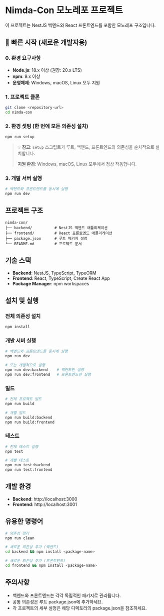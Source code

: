 # Nimda-Con 모노레포 프로젝트

이 프로젝트는 NestJS 백엔드와 React 프론트엔드를 포함한 모노레포 구조입니다.

## 🚀 빠른 시작 (새로운 개발자용)

### 0. 환경 요구사항
- **Node.js**: 18.x 이상 (권장: 20.x LTS)
- **npm**: 9.x 이상
- **운영체제**: Windows, macOS, Linux 모두 지원

### 1. 프로젝트 클론
```bash
git clone <repository-url>
cd nimda-con
```

### 2. 환경 셋팅 (한 번에 모든 의존성 설치)
```bash
npm run setup
```
> 💡 **참고**: `setup` 스크립트가 루트, 백엔드, 프론트엔드의 의존성을 순차적으로 설치합니다.
> 
> **지원 환경**: Windows, macOS, Linux 모두에서 정상 작동합니다.

### 3. 개발 서버 실행
```bash
# 백엔드와 프론트엔드를 동시에 실행
npm run dev
```

## 프로젝트 구조

```
nimda-con/
├── backend/          # NestJS 백엔드 애플리케이션
├── frontend/         # React 프론트엔드 애플리케이션
├── package.json      # 루트 패키지 설정
└── README.md         # 프로젝트 문서
```

## 기술 스택

- **Backend**: NestJS, TypeScript, TypeORM
- **Frontend**: React, TypeScript, Create React App
- **Package Manager**: npm workspaces

## 설치 및 실행

### 전체 의존성 설치
```bash
npm install
```

### 개발 서버 실행
```bash
# 백엔드와 프론트엔드를 동시에 실행
npm run dev

# 또는 개별적으로 실행
npm run dev:backend    # 백엔드만 실행
npm run dev:frontend   # 프론트엔드만 실행
```

### 빌드
```bash
# 전체 프로젝트 빌드
npm run build

# 개별 빌드
npm run build:backend
npm run build:frontend
```

### 테스트
```bash
# 전체 테스트 실행
npm test

# 개별 테스트
npm run test:backend
npm run test:frontend
```

## 개발 환경

- **Backend**: http://localhost:3000
- **Frontend**: http://localhost:3001

## 유용한 명령어

```bash
# 의존성 정리
npm run clean

# 새로운 의존성 추가 (백엔드)
cd backend && npm install <package-name>

# 새로운 의존성 추가 (프론트엔드)
cd frontend && npm install <package-name>
```

## 주의사항

- 백엔드와 프론트엔드는 각각 독립적인 패키지로 관리됩니다.
- 공통 의존성은 루트 package.json에 추가하세요.
- 각 프로젝트의 세부 설정은 해당 디렉토리의 package.json을 참조하세요.
